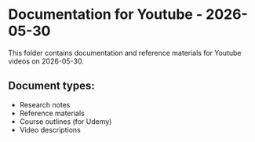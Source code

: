 # Documentation for Youtube - 2026-05-30

This folder contains documentation and reference materials for Youtube videos on 2026-05-30.

## Document types:
- Research notes
- Reference materials
- Course outlines (for Udemy)
- Video descriptions
